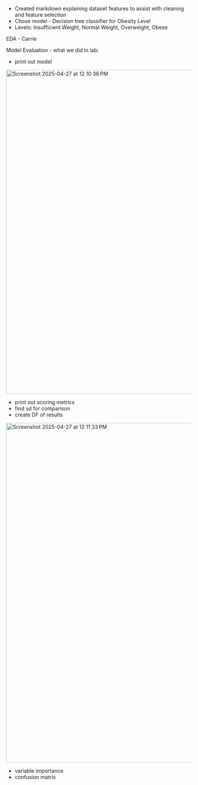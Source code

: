 - Created markdown explaining dataset features to assist with cleaning and feature selection
- Chose model - Decision tree classifier for Obesity Level
- Levels: Insufficient Weight, Normal Weight, Overweight, Obese

EDA - Carrie 

Model Evaluation - what we did in lab:

* print out model
 <img width="879" alt="Screenshot 2025-04-27 at 12 10 36 PM" src="https://github.com/user-attachments/assets/2ba4d8f4-d29f-423f-9fca-54f0ed786c9f" />

* print out scoring metrics
* find sd for comparison
* create DF of results 
<img width="921" alt="Screenshot 2025-04-27 at 12 11 33 PM" src="https://github.com/user-attachments/assets/61f1f18a-4776-44a5-9d52-ebcdec0d92ed" />

* variable importance
* confusion matrix





